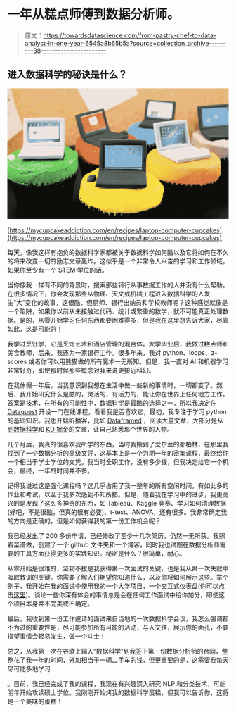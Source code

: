 # 一年从糕点师傅到数据分析师。

> 原文：<https://towardsdatascience.com/from-pastry-chef-to-data-analyst-in-one-year-6545a8b65b5a?source=collection_archive---------38----------------------->

## 进入数据科学的秘诀是什么？

![](img/9fbaf594d6a9b4c075a1ecdd15df8e79.png)

[https://mycupcakeaddiction.com/en/recipes/laptop-computer-cupcakes](https://mycupcakeaddiction.com/en/recipes/laptop-computer-cupcakes)

每天，像我这样有抱负的数据科学家都被关于数据科学如何酷以及它将如何在不久的将来改变一切的励志文章轰炸。这似乎是一个非常令人兴奋的学习和工作领域，如果你至少有一个 STEM 学位的话。

当你像我一样有不同的背景时，搜索那些转行从事数据工作的人并没有什么帮助。在很多情况下，你会发现那些从物理、天文或机械工程进入数据科学的人发生“大”变化的故事，这很酷，但厨师、银行出纳员和学校教师呢？这种感觉就像是一个陷阱，如果你以前从未接触过代码、统计或繁重的数学，就不可能真正处理数据。是的，从零开始学习任何东西都要困难得多，但是我在这里想告诉大家，尽管如此，这是可能的！

我学过烹饪学，它是烹饪艺术和酒店管理的混合体。大学毕业后，我做过糕点师和美食教师，后来，我还为一家银行工作。很多年来，我对 python、loops、z-scores 或者你可以用熊猫做的所有魔术一无所知。但是，我一直对 AI 和机器学习非常好奇，即使那时候那些概念对我来说更接近科幻。

在我休假一年后，当我意识到我想在生活中做一些新的事情时，一切都变了。然后，我开始研究什么是酷的，灵活的，有活力的，能让你在世界上任何地方工作。答案是技术，在所有的可能性中，数据科学是最酷的选择之一，所以我决定在 [Dataquest](https://www.dataquest.io/) 开设一门在线课程，看看我是否喜欢它，最初，我专注于学习 python 的基础知识。我也开始听播客，比如 [Dataframed](https://www.datacamp.com/community/podcast) ，阅读大量文章，大部分是从[到数据科学](https://towardsdatascience.com/)和 [KD 掘金](https://www.kdnuggets.com/)的文章，让自己熟悉那个世界的人物。

几个月后，我真的很喜欢我所学的东西，当时我搬到了爱尔兰的都柏林，在那里我找到了一个数据分析的高级文凭，这基本上是一个为期一年的密集课程，最终给你一个相当于学士学位的文凭。我当时全职工作，没有多少钱，但我决定给它一个机会，最终，一年的时间并不多。

记得我说过这是强化课程吗？这几乎占用了我一整年的所有空闲时间，有如此多的作业和考试，以至于我多次感到不知所措。但是，随着我在学习中的进步，我更高兴的是发现了这么多神奇的东西，如 Tableau、Kaggle 竞赛、学习如何清理数据(好吧，不是很酷，但真的很有必要)、t-test、ANOVA，还有很多。我非常确定我的方向是正确的，但是如何获得我的第一份工作机会呢？

我已经发出了 200 多份申请，已经修改了至少十几次简历，仍然一无所获。我照着菜谱做，创建了一个 github 文件夹和一个博客，同时我也试图在数据分析师需要的工具方面获得更多的实践知识。秘密是什么？很简单，耐心。

从零开始是很难的，坚韧不拔是我获得第一次面试的关键，也是我从第一次失败中吸取教训的关键。你需要了解人们期望你知道什么，以及你将如何展示这些。举个例子，我开始在我的面试中使用我的一个大学项目，一个交互式仪表盘(你可以点击[这里](https://public.tableau.com/profile/lucas.morato#!/vizhome/WineSales-InteractiveVisualisation/WineSalesOverviewfor2018))。谈论一些你深有体会的事情总是会在任何工作面试中给你加分，即使这个项目本身并不完美或不确定。

最后，我收到第一份工作邀请的面试来自当地的一次数据科学会议，我怎么强调都不为过的重要性是，尽可能参加所有可能的活动，与人交往，展示你的面孔，不要指望事情会轻易发生，做一个斗士！

总之，从我第一次在谷歌上输入“数据科学”到我签下第一份数据分析师的合同，整整花了我一年的时间，外加相当于一辆二手车的钱，但更重要的是，这需要我每天尽可能多地学习

。目前，我已经完成了我的课程，我现在有兴趣深入研究 NLP 和分类技术，可能明年开始攻读硕士学位。我刚刚开始烤我的数据科学蛋糕，但我可以告诉你，这将是一个美味的蛋糕！